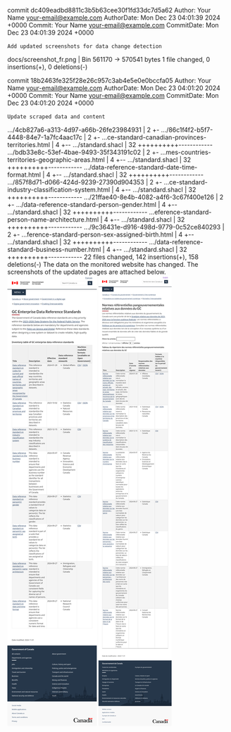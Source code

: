 commit dc409eadbd8811c3b5b63cee30f1fd33dc7d5a62
Author:     Your Name <your-email@example.com>
AuthorDate: Mon Dec 23 04:01:39 2024 +0000
Commit:     Your Name <your-email@example.com>
CommitDate: Mon Dec 23 04:01:39 2024 +0000

    Add updated screenshots for data change detection

 docs/screenshot_fr.png | Bin 561170 -> 570541 bytes
 1 file changed, 0 insertions(+), 0 deletions(-)

commit 18b2463fe325f28e26c957c3ab4e5e0e0bccfa05
Author:     Your Name <your-email@example.com>
AuthorDate: Mon Dec 23 04:01:20 2024 +0000
Commit:     Your Name <your-email@example.com>
CommitDate: Mon Dec 23 04:01:20 2024 +0000

    Update scraped data and content

 .../4cb827a6-a313-4d97-a66b-26fe23984931           |  2 +-
 .../86c1f4f2-b5f7-4448-84e7-1a7fc4aac17c           |  2 +-
 ...ce-standard-canadian-provinces-territories.html |  4 +--
 .../standard.shacl                                 | 32 ++++++++++------------
 .../bdb33e8c-53ef-4bae-9493-35f343191c02           |  2 +-
 ...mes-countries-territories-geographic-areas.html |  4 +--
 .../standard.shacl                                 | 32 ++++++++++------------
 .../data-reference-standard-date-time-format.html  |  4 +--
 .../standard.shacl                                 | 32 ++++++++++------------
 .../857f8d71-d066-424d-9239-27390d904353           |  2 +-
 ...ce-standard-industry-classification-system.html |  4 +--
 .../standard.shacl                                 | 32 ++++++++++------------
 .../21ffae40-8e4b-4082-a4f6-3c67f400e126           |  2 +-
 .../data-reference-standard-person-gender.html     |  4 +--
 .../standard.shacl                                 | 32 ++++++++++------------
 ...eference-standard-person-name-architecture.html |  4 +--
 .../standard.shacl                                 | 32 ++++++++++------------
 .../9c36431e-d916-498d-9779-0c52ce840293           |  2 +-
 ...ference-standard-person-sex-assigned-birth.html |  4 +--
 .../standard.shacl                                 | 32 ++++++++++------------
 .../data-reference-standard-business-number.html   |  4 +--
 .../standard.shacl                                 | 32 ++++++++++------------
 22 files changed, 142 insertions(+), 158 deletions(-)
The data on the monitored website has changed. The screenshots of the updated pages are attached below.
![Screenshot EN](https://github.com/PatLittle/GC-Ref-Data-Tracker/blob/main/docs/screenshot_en.png?raw=true)
![Screenshot FR](https://github.com/PatLittle/GC-Ref-Data-Tracker/blob/main/docs/screenshot_fr.png?raw=true)
